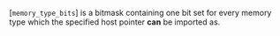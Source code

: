 [`memory_type_bits`] is a bitmask containing one bit set for every
memory type which the specified host pointer  **can**  be imported as.